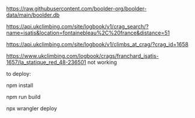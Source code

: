 https://raw.githubusercontent.com/boolder-org/boolder-data/main/boolder.db

https://api.ukclimbing.com/site/logbook/v1/crag_search/?name=isatis&location=fontainebleau%2C%20france&distance=51

https://api.ukclimbing.com/site/logbook/v1/climbs_at_crag/?crag_id=1658

https://www.ukclimbing.com/logbook/crags/franchard_isatis-1657/la_statique_red_48-236501 not working


to deploy:

npm install

npm run build

npx wrangler deploy